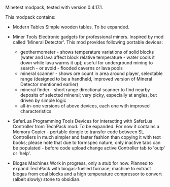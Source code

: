Minetest modpack, tested with version 0.4.17.1.

This modpack contains:

* Modern Tables
  Simple wooden tables. To be expanded.

* Miner Tools
  Electronic gadgets for professional miners. Inspired by mod called 'Mineral Detector'.
  This mod provides following portable devices: 
  - geothermometer - shows temperature variations of solid blocks (water and lava
    affect block relative temperature - water cools it down while lava warms it up);
    useful for underground mining to search - or avoid - flooded caverns or lava pools
  - mineral scanner - shows ore count in area around player, selectable range (designed
    to be a handheld, improved version of Mineral Detector mentioned earlier)
  - mineral finder - short range directional scanner to find nearby deposits of selected
    mineral; very picky, especially at angles, but driven by simple logic
  - all-in-one versions of above devices, each one with improved characteristics

* SaferLua Programming Tools
  Devices for interacting with SaferLua Controller from TechPack mod. To be expanded.
  For now it contains a Memory Copier - portable dongle to transfer code between SL
  Controllers in much simpler and faster fashion than copying it with text books; please
  note that due to formspec nature, only inactive tabs can be populated - before code
  upload change active Controller tab to 'outp' or 'help'.

* Biogas Machines
  Work in progress, only a stub for now. Planned to expand TechPack with biogas-fuelled
  furnace, machine to extract biogas from coal blocks and a high temperature compressor
  to convert (albeit slowly) stone to obsidian.

